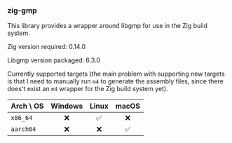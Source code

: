 ### zig-gmp


This library provides a wrapper around libgmp for use in the Zig build system.

Zig version required: 0.14.0

Libgmp version packaged: 6.3.0

Currently supported targets (the main problem with supporting new targets is that I need to manually run `m4` to generate the assembly files, since there does't exist an `m4` wrapper for the Zig build system yet).

Arch \\ OS|Windows|Linux|macOS
-|:-:|:-:|:-:
`x86_64`|❌|✅|❌
`aarch64`|❌|❌|✅
